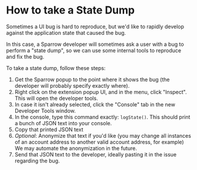 # How to take a State Dump

Sometimes a UI bug is hard to reproduce, but we'd like to rapidly develop against the application state that caused the bug.

In this case, a Sparrow developer will sometimes ask a user with a bug to perform a "state dump", so we can use some internal tools to reproduce and fix the bug.

To take a state dump, follow these steps:

1. Get the Sparrow popup to the point where it shows the bug (the developer will probably specify exactly where).
2. Right click on the extension popup UI, and in the menu, click "Inspect". This will open the developer tools.
3. In case it isn't already selected, click the "Console" tab in the new Developer Tools window.
4. In the console, type this command exactly: `logState()`. This should print a bunch of JSON text into your console.
5. Copy that printed JSON text
6. *Optional*: Anonymize that text if you'd like (you may change all instances of an account address to another valid account address, for example) We may automate the anonymization in the future.
7. Send that JSON text to the developer, ideally pasting it in the issue regarding the bug.
